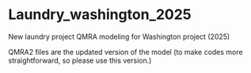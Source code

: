 # Laundry_washington_2025
New laundry project QMRA modeling for Washington project (2025)

QMRA2 files are the updated version of the model (to make codes more straightforward, so please use this version.)
